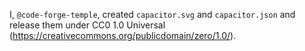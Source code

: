 I, `@code-forge-temple`, created `capacitor.svg` and `capacitor.json` and release them under CC0 1.0 Universal (https://creativecommons.org/publicdomain/zero/1.0/).